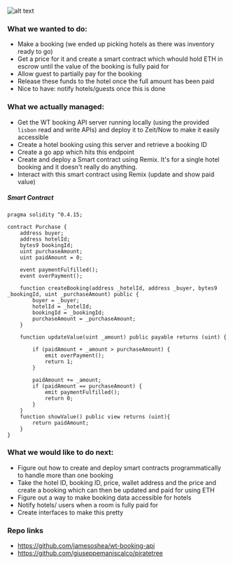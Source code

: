 ![alt text](https://i.pinimg.com/originals/37/f8/ed/37f8ed7686f5342ed76ef3df09e602d9.png "Logo Title Text 1")


### What we wanted to do:

- Make a booking (we ended up picking hotels as there was inventory ready to go)
- Get a price for it and create a smart contract which whould hold ETH in escrow until the value of the booking is fully paid for
- Allow guest to partially pay for the booking
- Release these funds to the hotel once the full amount has been paid
- Nice to have: notify hotels/guests once this is done

### What we actually managed:

- Get the WT booking API server running locally (using the provided `lisbon` read and write APIs) and deploy it to Zeit/Now to make it easily accessible
- Create a hotel booking using this server and retrieve a booking ID
- Create a go app which hits this endpoint
- Create and deploy a Smart contract using Remix. It's for a single hotel booking and it doesn't really do anything.
- Interact with this smart contract using Remix (update and show paid value)

##### Smart Contract

```
pragma solidity ^0.4.15;

contract Purchase {
    address buyer;
    address hotelId;
    bytes9 bookingId;
    uint purchaseAmount;
    uint paidAmount = 0;

    event paymentFulfilled();
    event overPayment();
    
    function createBooking(address _hotelId, address _buyer, bytes9 _bookingId, uint _purchaseAmount) public {
        buyer = _buyer;
        hotelId = _hotelId;
        bookingId = _bookingId;
        purchaseAmount = _purchaseAmount;
    }

    function updateValue(uint _amount) public payable returns (uint) {

        if (paidAmount + _amount > purchaseAmount) {
            emit overPayment();
            return 1;
        }

        paidAmount += _amount;
        if (paidAmount == purchaseAmount) {
            emit paymentFulfilled();
            return 0;
        }
    }
    function showValue() public view returns (uint){
        return paidAmount;
    }
}
```

### What we would like to do next:

- Figure out how to create and deploy smart contracts programmatically to handle more than one booking
- Take the hotel ID, booking ID, price, wallet address and the price and create a booking which can then be updated and paid for using ETH
- Figure out a way to make booking data accessible for hotels
- Notify hotels/ users when a room is fully paid for
- Create interfaces to make this pretty

### Repo links
- https://github.com/jamesoshea/wt-booking-api
- https://github.com/giuseppemaniscalco/piratetree

